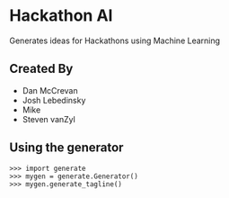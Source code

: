 # Hackathon AI

Generates ideas for Hackathons using Machine Learning

## Created By

- Dan McCrevan
- Josh Lebedinsky
- Mike
- Steven vanZyl

## Using the generator

```
>>> import generate
>>> mygen = generate.Generator()
>>> mygen.generate_tagline()
```